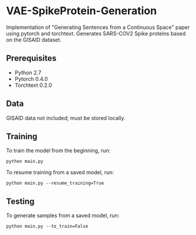 # VAE-SpikeProtein-Generation
Implementation of "Generating Sentences from a Continuous Space" paper using pytorch and torchtext. Generates SARS-COV2 Spike proteins based on the GISAID dataset.

## Prerequisites
* Python 2.7
* Pytorch 0.4.0
* Torchtext 0.2.0

## Data
GISAID data not included; must be stored locally.

## Training
To train the model from the beginning, run:
```
python main.py
```
To resume training from a saved model, run:
```
python main.py --resume_training=True
```
## Testing
To generate samples from a saved model, run:
```
python main.py --to_train=False
```
